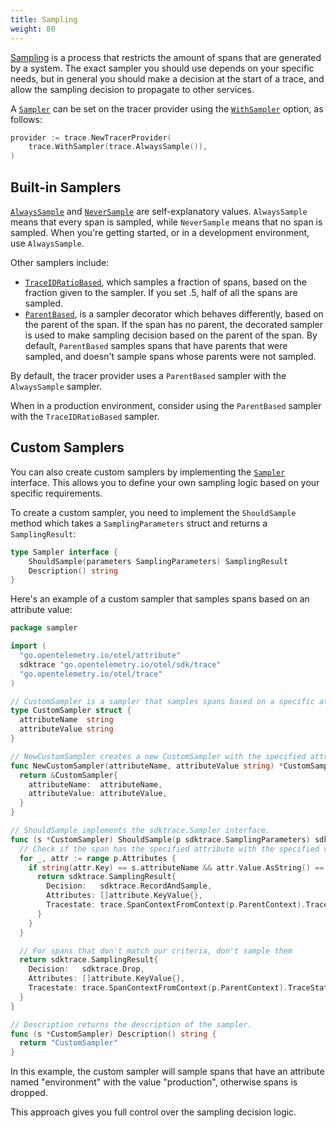 ```yaml
---
title: Sampling
weight: 80
---
```


[Sampling](/docs/concepts/sampling/) is a process that restricts the amount of
spans that are generated by a system. The exact sampler you should use depends
on your specific needs, but in general you should make a decision at the start
of a trace, and allow the sampling decision to propagate to other services.

A [`Sampler`](https://pkg.go.dev/go.opentelemetry.io/otel/sdk/trace#Sampler) can
be set on the tracer provider using the
[`WithSampler`](https://pkg.go.dev/go.opentelemetry.io/otel/sdk/trace#WithSampler)
option, as follows:

```go
provider := trace.NewTracerProvider(
    trace.WithSampler(trace.AlwaysSample()),
)
```

## Built-in Samplers

[`AlwaysSample`](https://pkg.go.dev/go.opentelemetry.io/otel/sdk/trace#AlwaysSample)
and
[`NeverSample`](https://pkg.go.dev/go.opentelemetry.io/otel/sdk/trace#NeverSample)
are self-explanatory values. `AlwaysSample` means that every span is sampled,
while `NeverSample` means that no span is sampled. When you're getting started,
or in a development environment, use `AlwaysSample`.

Other samplers include:

- [`TraceIDRatioBased`](https://pkg.go.dev/go.opentelemetry.io/otel/sdk/trace#TraceIDRatioBased),
  which samples a fraction of spans, based on the fraction given to the sampler.
  If you set .5, half of all the spans are sampled.
- [`ParentBased`](https://pkg.go.dev/go.opentelemetry.io/otel/sdk/trace#ParentBased),
  is a sampler decorator which behaves differently, based on the parent of the
  span. If the span has no parent, the decorated sampler is used to make
  sampling decision based on the parent of the span. By default, `ParentBased`
  samples spans that have parents that were sampled, and doesn't sample spans
  whose parents were not sampled.

By default, the tracer provider uses a `ParentBased` sampler with the
`AlwaysSample` sampler.

When in a production environment, consider using the `ParentBased` sampler with
the `TraceIDRatioBased` sampler.

## Custom Samplers

You can also create custom samplers by implementing the
[`Sampler`](https://pkg.go.dev/go.opentelemetry.io/otel/sdk/trace#Sampler)
interface. This allows you to define your own sampling logic based on your
specific requirements.

To create a custom sampler, you need to implement the `ShouldSample` method
which takes a `SamplingParameters` struct and returns a `SamplingResult`:

```go
type Sampler interface {
    ShouldSample(parameters SamplingParameters) SamplingResult
    Description() string
}
```

Here's an example of a custom sampler that samples spans based on an attribute value:

```go
package sampler

import (
  "go.opentelemetry.io/otel/attribute"
  sdktrace "go.opentelemetry.io/otel/sdk/trace"
  "go.opentelemetry.io/otel/trace"
)

// CustomSampler is a sampler that samples spans based on a specific attribute name and value.
type CustomSampler struct {
  attributeName  string
  attributeValue string
}

// NewCustomSampler creates a new CustomSampler with the specified attribute name and value.
func NewCustomSampler(attributeName, attributeValue string) *CustomSampler {
  return &CustomSampler{
    attributeName:  attributeName,
    attributeValue: attributeValue,
  }
}

// ShouldSample implements the sdktrace.Sampler interface.
func (s *CustomSampler) ShouldSample(p sdktrace.SamplingParameters) sdktrace.SamplingResult {
  // Check if the span has the specified attribute with the specified value
  for _, attr := range p.Attributes {
    if string(attr.Key) == s.attributeName && attr.Value.AsString() == s.attributeValue {
      return sdktrace.SamplingResult{
        Decision:   sdktrace.RecordAndSample,
        Attributes: []attribute.KeyValue{},
        Tracestate: trace.SpanContextFromContext(p.ParentContext).TraceState(),
      }
    }
  }

  // For spans that don't match our criteria, don't sample them
  return sdktrace.SamplingResult{
    Decision:   sdktrace.Drop,
    Attributes: []attribute.KeyValue{},
    Tracestate: trace.SpanContextFromContext(p.ParentContext).TraceState(),
  }
}

// Description returns the description of the sampler.
func (s *CustomSampler) Description() string {
  return "CustomSampler"
}
```

In this example, the custom sampler will sample spans that have an attribute
named "environment" with the value "production", otherwise spans is dropped.

This approach gives you full control over the sampling decision logic.